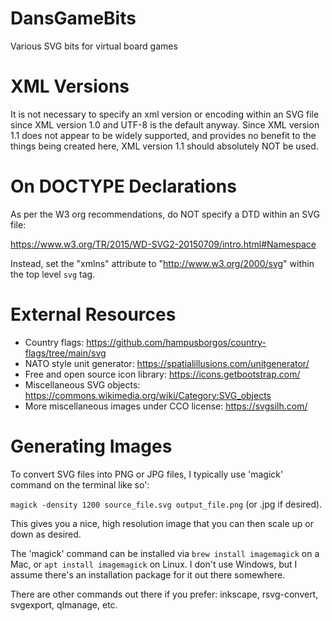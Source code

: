 # DansGameBits
Various SVG bits for virtual board games

# XML Versions

It is not necessary to specify an xml version or encoding within an SVG file
since XML version 1.0 and UTF-8 is the default anyway. Since XML version 1.1
does not appear to be widely supported, and provides no benefit to the things
being created here, XML version 1.1 should absolutely NOT be used.

# On DOCTYPE Declarations

As per the W3 org recommendations, do NOT specify a DTD within an SVG file:

https://www.w3.org/TR/2015/WD-SVG2-20150709/intro.html#Namespace

Instead, set the "xmlns" attribute to "http://www.w3.org/2000/svg" within
the top level `svg` tag.

# External Resources

* Country flags: https://github.com/hampusborgos/country-flags/tree/main/svg
* NATO style unit generator: https://spatialillusions.com/unitgenerator/
* Free and open source icon library: https://icons.getbootstrap.com/
* Miscellaneous SVG objects: https://commons.wikimedia.org/wiki/Category:SVG_objects
* More miscellaneous images under CCO license: https://svgsilh.com/

# Generating Images

To convert SVG files into PNG or JPG files, I typically use 'magick' command on the terminal like so':

`magick -density 1200 source_file.svg output_file.png` (or .jpg if desired).

This gives you a nice, high resolution image that you can then scale up or down as desired.

The 'magick' command can be installed via `brew install imagemagick` on a Mac, or `apt install imagemagick` on Linux. I don't use Windows, but I assume there's an installation package for it out there somewhere.

There are other commands out there if you prefer: inkscape, rsvg-convert, svgexport, qlmanage, etc.